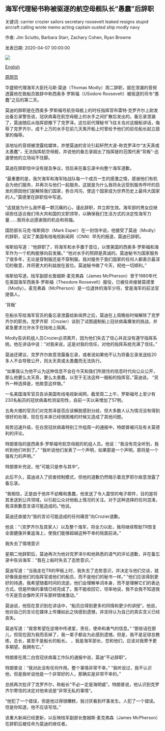 ## 海军代理秘书称被驱逐的航空母舰队长“愚蠢”后辞职

关键词: carrier crozier sailors secretary roosevelt leaked resigns stupid aircraft calling wrote memo acting captain ousted ship modly navy

作者: Jim Sciutto, Barbara Starr, Zachary Cohen, Ryan Browne

发表日期: 2020-04-07 00:00:00

![](https://cdn.cnn.com/cnnnext/dam/assets/200406172331-thomas-modly-december-2019-file-super-tease.jpg)

[English](Acting%20secretary%20of%20the%20Navy%20resigns%20after%20calling%20ousted%20aircraft%20carrier%20captain%20%27stupid%27.md)

[原网页](https://edition.cnn.com/2020/04/07/politics/modly-resign-crozier-esper-trump/index.html)

华盛顿代理海军大臣托马斯·莫迪（Thomas Modly）周二辞职，就在泄漏的音频透露他在致船员致辞中称西奥多·罗斯福（USodore Roosevelt）被驱逐的司令“愚蠢”之后的第二天。

莫迪的辞职是在西奥多·罗斯福号航空母舰上的时任指挥官布雷特·克罗齐尔上尉发出备忘录警告说，冠状病毒在航空母舰上的水手之间扩散后发出的。备忘录泄漏了，莫迪随后从指挥部撤下了克罗泽。这位前代理秘书飞往关岛对这艘船讲话，侮辱了克罗齐尔，成千上万的水手在前几天离开船上时曾给予他们的前任船长起立鼓掌的侮辱。

该地址的音频被泄露给媒体，并使莫迪的言论引起轩然大波-称克罗泽尔“太天真或太愚蠢”，无法指挥航空母舰，并说他的备忘录超出了指挥链的范围代表“背叛”-迅速使他的立场站不住脚。

莫迪在辞职信中没有提及争议，但后来在备忘录中向整个海军道歉。

“最重要的是，我欠海军和海军陆战队每一个成员一生的感激之情，感谢他们有机会为他们服务，并再次与他们一起服务。这就是为什么我将永远受到服务呼吁的启发的原因他们是解除我们国家，弥合鸿沟，使这个国家成为世界历史上最伟大国家的人。”莫德里在辞职信中写道。

“这就是为什么我怀着一颗沉痛的心，谨此辞职，并立即生效。海军部的男女应继续担任适合我们伟大共和国的文职领导，以确保我们生活方式的决定性海军力量……我将永远感谢我的机会和祝福。

国防部长马克·埃斯佩尔（Mark Esper）在一封信中说，他接受了莫迪（Modly）的辞职，证实了美国有线电视新闻网（CNN）早先的报道，莫迪已辞职。

埃斯珀写道：“他辞职了，将海军和水手置于首位，以使美国的西奥多·罗斯福和海军作为一个机构能够向前发展。” “他对水手的照顾是真诚的。莫迪秘书为国家服务了很多年，无论是穿制服还是不穿制服。我对服务于我们国家的任何人都表示最深切的敬意，并将更大的利益放在首位。莫迪秘书做了今天，祝他一切顺利。”

埃斯珀写道，陆军副部长詹姆斯·麦克弗森（James McPherson）曾于1980年代在美国海军西奥多·罗斯福（Theodore Roosevelt）服役，已被任命接替莫德里（Modly）。麦克弗森（McPherson）是一位退休的海军少将，曾是海军的前法官提倡人。

'背叛'

在船长写给海军官员的备忘录泄露给新闻界之后，莫迪在上周晚些时候解除了克罗齐尔的职务。克罗齐耶（Crozier）谈到了试图遏制船上冠状病毒爆发的挑战，并紧急要求允许水手在陆地上隔离。

Modly告诉机组人员Crozier必须离开，因为他们失去了信心并且没有遵守指挥系统。他在讲话中说：“对我来说，这是对我的信任，对他的指挥系统充满了信任。”

莫迪还建议，克罗齐尔故意泄露备忘录，或者说如果他不认为将备忘录发送给20多人不会导致公开，则太天真或太愚蠢而无法执行。

“如果我认为他不认为这种信息不会在今天和我们所居住的信息时代向公众公开，那么他要么太天真，要么太愚蠢，以至于无法这样一艘船的指挥官。”莫迪说。 “另外一种选择是，他故意这样做。”

一名美国海军官员告诉美国有线电视新闻网，截至周二上午，罗斯福号上至少有230名船员的冠状病毒检测呈阳性，自前一天以来增加了57例。

五角大楼的官员们对克劳泽是否应该解脱感到分歧，但大多数人认为情况没有得到很好的处理，现在在本来已经很困难的时候又造成了其他问题。

局势迅速升级，在白宫冠状病毒特别工作组周一的通报中，特朗普被问及有关莫德利的评论。

特朗普指的是西奥多·罗斯福号航空母舰的机组人员。他说：“我没有完全听到，我听到他们听到了。” “我听说他们发表了一个声明，如果那是一个声明，那将是一个强有力的声明。”

特朗普补充说，他“可能只是参与其中”。

此后不久，莫迪进入了损害控制模式，但他的道歉仍然暗示着克罗耶尔故意泄露了备忘录。

“我相信，正是由于他并不幼稚和愚蠢，他发送了令人震惊的电子邮件，目的是将其发送到公共领域，以引起公众对他船上情况的关注。对于这种选择的任何混淆，我深表歉意言语可能造成的。”他说。

莫迪还直接为“我的言论可能造成的任何痛苦”向Crozier道歉。

他说：“（克罗齐尔及其家人）以及整个海军，将全力以赴，我将继续帮助TR恢复全面健康并重返海上，使我们能够超越这种不幸的局面前进。”

我失去了情境意识

星期二他辞职后，莫迪再次为他对克罗泽尔和他熟悉的语气的评论道歉，并在备忘录中告诉海军：“我在上船时失去了态势意识。”

莫迪写道：“当我走在TR的甲板上时，我失去了态势意识，并决定与他们交谈，就好像我是他们的指挥官或他们的船员，而不是他们的秘书一样。” “他们应该得到更好的待遇，我希望随着时间的流逝，他们会理解单词本身，而不是理解它们的表达方式。但是所做的事情已经完成了。我不能收回它，坦率地说，我不会我不知道我今天是否会像昨天开车那样情绪激动。”

莫迪说，他现在意识到在讲话中，“船员应得到更多的同情和更少的讲授”。他说，他对自己的言论在媒体上传播如此之快感到遗憾，并坚持认为自己的真实含义已经丧失。

莫迪写道：“我曾希望在逆境中传递爱，责任，使命和勇气的信息。” “那些话在那儿，但现在因为我而丢掉了，我一辈子都会为此感到遗憾。但是，我不是足球总教练，总长，甚至不是船长的船长。 ，我是海军部长，您和他们，应该对我寄予更多期望。我拥有它。”

特朗普在周二白宫冠状病毒工作队的通报中说，莫迪“不必辞职”。

特朗普说：“我对此没有任何作用。整个事情非常不幸。” “我听说过，我不认识他，但是我听说他是一个非常好的人，那确实是非常不幸的。”

总统再次批评了克罗齐尔，称船长“不必一定是海明威”。特朗普说，他认识到克罗齐尔寄信的决定对他来说是“非常无私的事情”。

“他犯了一个错误，但是他过得很糟糕，我讨厌看到坏事发生。人犯了一个错误。但是你知道，他不应该写信。”

该重大新闻已经更新，以反映陆军副部长詹姆斯·麦克弗森（James McPherson）在辞职后被任命为莫迪的继任者。